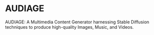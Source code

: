 # AUDIAGE
AUDIAGE: A Multimedia Content Generator harnessing Stable Diffusion techniques to produce high-quality Images, Music, and Videos.
